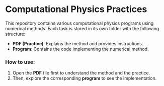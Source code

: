 # Computational Physics Practices

This repository contains various computational physics programs using numerical methods. Each task is stored in its own folder with the following structure:

- **PDF (Practice)**: Explains the method and provides instructions.
- **Program**: Contains the code implementing the numerical method.

### How to use:
1. Open the **PDF** file first to understand the method and the practice.
2. Then, explore the corresponding **program** to see the implementation.
